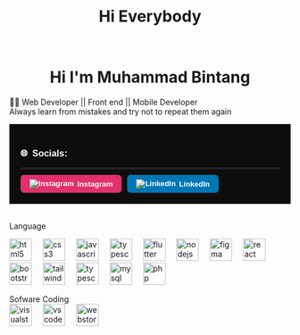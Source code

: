 <div style="text-align: center;">
  <h1>Hi Everybody</h1> <br>
  <h1>Hi I'm Muhammad Bintang</h1>
</div>
<p>👨‍💻 Web Developer || Front end || Mobile Developer<br>
Always learn from mistakes and try not to repeat them again</p>
<div style="background-color: #0d0d0d; padding: 20px; color: white; font-family: Arial, sans-serif;">
  <h3 style="display: flex; align-items: center; gap: 8px;">
    🌐 <span>Socials:</span>
  </h3>
  <hr style="border: 1px solid #2e2e2e; margin: 10px 0;">
  <div style="display: flex; gap: 10px;">
    <a href="https://www.instagram.com/bntngca_/" target="_blank" style="text-decoration: none;">
      <button style="background-color: #e1306c; border: none; padding: 8px 16px; color: white; border-radius: 6px; cursor: pointer; font-weight: bold; display: flex; align-items: center; gap: 6px;">
        <img src="https://img.icons8.com/ios-filled/20/ffffff/instagram-new.png" alt="Instagram"/>
        Instagram
      </button>
    </a>
    <a href="https://www.linkedin.com/in/muhammad-bintang-caesa-113b10317/" target="_blank" style="text-decoration: none;">
      <button style="background-color: #0077b5; border: none; padding: 8px 16px; color: white; border-radius: 6px; cursor: pointer; font-weight: bold; display: flex; align-items: center; gap: 6px;">
        <img src="https://img.icons8.com/ios-filled/20/ffffff/linkedin.png" alt="LinkedIn"/>
        LinkedIn
      </button>
    </a>
  </div>
</div> <br>

Language <div align="left"> 
  <img src="https://skillicons.dev/icons?i=html" height="40" alt="html5 logo"  />
  <img width="12" />
  <img src="https://skillicons.dev/icons?i=css" height="40" alt="css3 logo"  />
  <img width="12" />
  <img src="https://skillicons.dev/icons?i=js" height="40" alt="javascript logo"  />
  <img width="12" />
  <img src="https://skillicons.dev/icons?i=ts" height="40" alt="typescript"  />
  <img width="12" />
  <img src="https://skillicons.dev/icons?i=flutter" height="40" alt="flutter"  />
  <img width="12" />
  <img src="https://skillicons.dev/icons?i=nodejs" height="40" alt="nodejs"  />
  <img width="12" />
  <img src="https://skillicons.dev/icons?i=figma" height="40" alt="figma"  />
  <img width="12" />
  <img src="https://skillicons.dev/icons?i=react" height="40" alt="react"/>
  <img width="12" />
  <img src="https://skillicons.dev/icons?i=bootstrap" height="40" alt="bootstrap logo"  />
  <img width="12" />
  <img src="https://skillicons.dev/icons?i=tailwind" height="40" alt="tailwind logo"  />
  <img width="12" />
  <img src="https://skillicons.dev/icons?i=golang" height="40" alt="typescript"  />
  <img width="12" />
  <img src="https://skillicons.dev/icons?i=mysql" height="40" alt="mysql logo"  />
  <img width="12" />
  <img src="https://skillicons.dev/icons?i=php" height="40" alt="php logo"  />
  <img width="12" />
</div>
Sofware Coding <div align="left"> 
  <img src="https://skillicons.dev/icons?i=visualstudio" height="40" alt="visualstudio logo"  />
  <img width="12" />
  <img src="https://skillicons.dev/icons?i=vscode" height="40" alt="vscode logo"  />
  <img width="12" />
  <img src="https://skillicons.dev/icons?i=webstorm" height="40" alt="webstorm logo"  />
</div> <br/>
